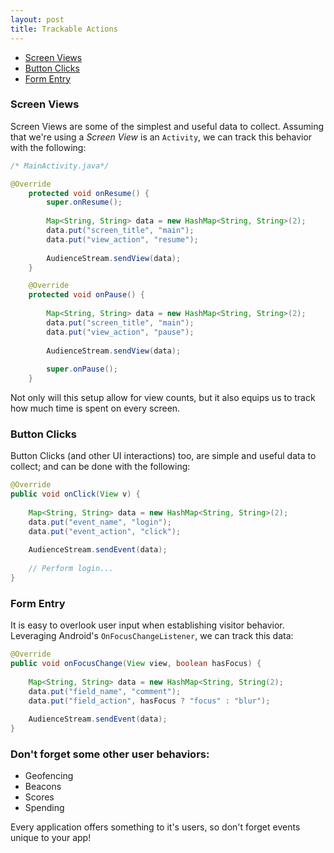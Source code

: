 ```yaml
---
layout: post
title: Trackable Actions
---
```


* [Screen Views](trackable-actions.html#screen-views)
* [Button Clicks](trackable-actions.html#button-clicks)
* [Form Entry](trackable-actions.html#form-entry)

<!--more--> 

### <span id="screen-views"/> Screen Views

Screen Views are some of the simplest and useful data to collect. Assuming that we&apos;re using a *Screen View* is an ```Activity```, we can track this behavior with the following: 

```java
/* MainActivity.java*/

@Override
    protected void onResume() {
        super.onResume();
		
		Map<String, String> data = new HashMap<String, String>(2);
		data.put("screen_title", "main");
		data.put("view_action", "resume");
		
		AudienceStream.sendView(data);
    }

    @Override
    protected void onPause() {
		
		Map<String, String> data = new HashMap<String, String>(2);
		data.put("screen_title", "main");
		data.put("view_action", "pause");
		
		AudienceStream.sendView(data);
		
        super.onPause();
    }
```

Not only will this setup allow for view counts, but it also equips us to track how much time is spent on every screen. 

### <span id="button-clicks"/> Button Clicks

Button Clicks (and other UI interactions) too, are simple and useful data to collect; and can be done with the following:  

```java
@Override
public void onClick(View v) {
	
	Map<String, String> data = new HashMap<String, String>(2);
	data.put("event_name", "login");
	data.put("event_action", "click");
	
	AudienceStream.sendEvent(data);
	
	// Perform login...
}
```

### <span id="form-entry"/> Form Entry

It is easy to overlook user input when establishing visitor behavior. Leveraging Android&apos;s ```OnFocusChangeListener```, we can track this data:  

```java
@Override
public void onFocusChange(View view, boolean hasFocus) {
	
	Map<String, String> data = new HashMap<String, String(2);
	data.put("field_name", "comment");
	data.put("field_action", hasFocus ? "focus" : "blur");
	
	AudienceStream.sendEvent(data);
}
```

### Don&apos;t forget some other user behaviors: 

* Geofencing
* Beacons
* Scores
* Spending 

Every application offers something to it&apos;s users, so don&apos;t forget events unique to your app!